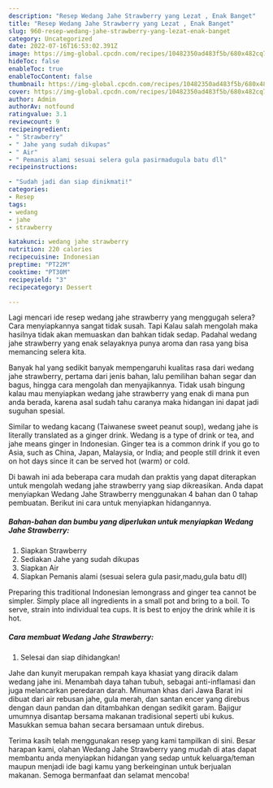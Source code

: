 ```yaml
---
description: "Resep Wedang Jahe Strawberry yang Lezat , Enak Banget"
title: "Resep Wedang Jahe Strawberry yang Lezat , Enak Banget"
slug: 960-resep-wedang-jahe-strawberry-yang-lezat-enak-banget
category: Uncategorized
date: 2022-07-16T16:53:02.391Z
image: https://img-global.cpcdn.com/recipes/10482350ad483f5b/680x482cq70/wedang-jahe-strawberry-foto-resep-utama.jpg
hideToc: false
enableToc: true
enableTocContent: false
thumbnail: https://img-global.cpcdn.com/recipes/10482350ad483f5b/680x482cq70/wedang-jahe-strawberry-foto-resep-utama.jpg
cover: https://img-global.cpcdn.com/recipes/10482350ad483f5b/680x482cq70/wedang-jahe-strawberry-foto-resep-utama.jpg
author: Admin
authorAv: notfound
ratingvalue: 3.1
reviewcount: 9
recipeingredient:
- " Strawberry"
- " Jahe yang sudah dikupas"
- " Air"
- " Pemanis alami sesuai selera gula pasirmadugula batu dll"
recipeinstructions:

- "Sudah jadi dan siap dinikmati!"
categories:
- Resep
tags:
- wedang
- jahe
- strawberry

katakunci: wedang jahe strawberry 
nutrition: 220 calories
recipecuisine: Indonesian
preptime: "PT22M"
cooktime: "PT30M"
recipeyield: "3"
recipecategory: Dessert

---
```



Lagi mencari ide resep wedang jahe strawberry yang menggugah selera? Cara menyiapkannya sangat tidak susah. Tapi Kalau salah mengolah maka hasilnya tidak akan memuaskan dan bahkan tidak sedap. Padahal wedang jahe strawberry yang enak selayaknya punya aroma dan rasa yang bisa memancing selera kita.


Banyak hal yang sedikit banyak mempengaruhi kualitas rasa dari wedang jahe strawberry, pertama dari jenis bahan, lalu pemilihan bahan segar dan bagus, hingga cara mengolah dan menyajikannya. Tidak usah bingung kalau mau menyiapkan wedang jahe strawberry yang enak di mana pun anda berada, karena asal sudah tahu caranya maka hidangan ini dapat jadi suguhan spesial.

Similar to wedang kacang (Taiwanese sweet peanut soup), wedang jahe is literally translated as a ginger drink. Wedang is a type of drink or tea, and jahe means ginger in Indonesian. Ginger tea is a common drink if you go to Asia, such as China, Japan, Malaysia, or India; and people still drink it even on hot days since it can be served hot (warm) or cold.


Di bawah ini ada beberapa cara mudah dan praktis yang dapat diterapkan untuk mengolah wedang jahe strawberry yang siap dikreasikan. Anda dapat menyiapkan Wedang Jahe Strawberry menggunakan 4 bahan dan 0 tahap pembuatan. Berikut ini cara untuk menyiapkan hidangannya.

<!--inarticleads1-->

##### Bahan-bahan dan bumbu yang diperlukan untuk menyiapkan Wedang Jahe Strawberry:

1. Siapkan  Strawberry
1. Sediakan  Jahe yang sudah dikupas
1. Siapkan  Air
1. Siapkan  Pemanis alami (sesuai selera gula pasir,madu,gula batu dll)


Preparing this traditional Indonesian lemongrass and ginger tea cannot be simpler. Simply place all ingredients in a small pot and bring to a boil. To serve, strain into individual tea cups. It is best to enjoy the drink while it is hot. 

<!--inarticleads2-->

##### Cara membuat Wedang Jahe Strawberry:


1. Selesai dan siap dihidangkan!

Jahe dan kunyit merupakan rempah kaya khasiat yang diracik dalam wedang jahe ini. Menambah daya tahan tubuh, sebagai anti-inflamasi dan juga melancarkan peredaran darah. Minuman khas dari Jawa Barat ini dibuat dari air rebusan jahe, gula merah, dan santan encer yang direbus dengan daun pandan dan ditambahkan dengan sedikit garam. Bajigur umumnya disantap bersama makanan tradisional seperti ubi kukus. Masukkan semua bahan secara bersamaan untuk direbus. 

Terima kasih telah menggunakan resep yang kami tampilkan di sini. Besar harapan kami, olahan Wedang Jahe Strawberry yang mudah di atas dapat membantu anda menyiapkan hidangan yang sedap untuk keluarga/teman maupun menjadi ide bagi kamu yang berkeinginan untuk berjualan makanan. Semoga bermanfaat dan selamat mencoba!
